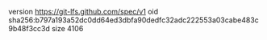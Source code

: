 version https://git-lfs.github.com/spec/v1
oid sha256:b797a193a52dc0dd64ed3dbfa90dedfc32adc222553a03cabe483c9b48f3cc3d
size 4106
